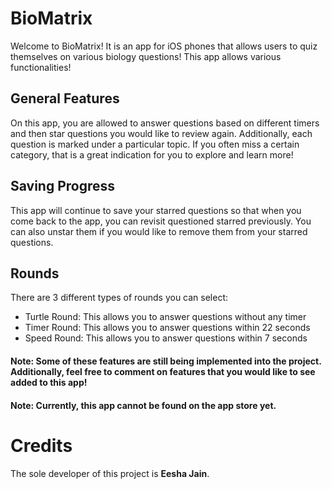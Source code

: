 # BioMatrix
Welcome to BioMatrix! It is an app for iOS phones that allows users to quiz themselves on various biology questions! This app allows various functionalities!

## General Features
On this app, you are allowed to answer questions based on different timers and then star questions you would like to review again. Additionally, each question is marked under a particular topic. If you often miss a certain category, that is a great indication for you to explore and learn more!

## Saving Progress
This app will continue to save your starred questions so that when you come back to the app, you can revisit questioned starred previously. You can also unstar them if you would like to remove them from your starred questions.

## Rounds
There are 3 different types of rounds you can select:
- Turtle Round: This allows you to answer questions without any timer
- Timer Round: This allows you to answer questions within 22 seconds
- Speed Round: This allows you to answer questions within 7 seconds

#### Note: Some of these features are still being implemented into the project. Additionally, feel free to comment on features that you would like to see added to this app!
#### Note: Currently, this app cannot be found on the app store yet.

# Credits
The sole developer of this project is **Eesha Jain**.

